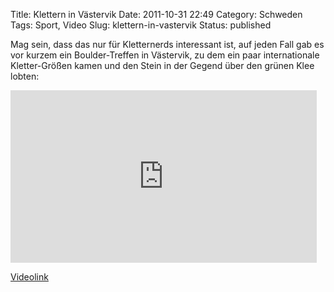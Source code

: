 Title: Klettern in Västervik
Date: 2011-10-31 22:49
Category: Schweden
Tags: Sport, Video
Slug: klettern-in-vastervik
Status: published

Mag sein, dass das nur für Kletternerds interessant ist, auf jeden Fall
gab es vor kurzem ein Boulder-Treffen in Västervik, zu dem ein paar
internationale Kletter-Größen kamen und den Stein in der Gegend über den
grünen Klee lobten:

<iframe src="http://player.vimeo.com/video/31367069?byline=0&amp;portrait=0" width="490" height="276" frameborder="0" webkitallowfullscreen allowfullscreen></iframe>

[Videolink](http://vimeo.com/31367069)


